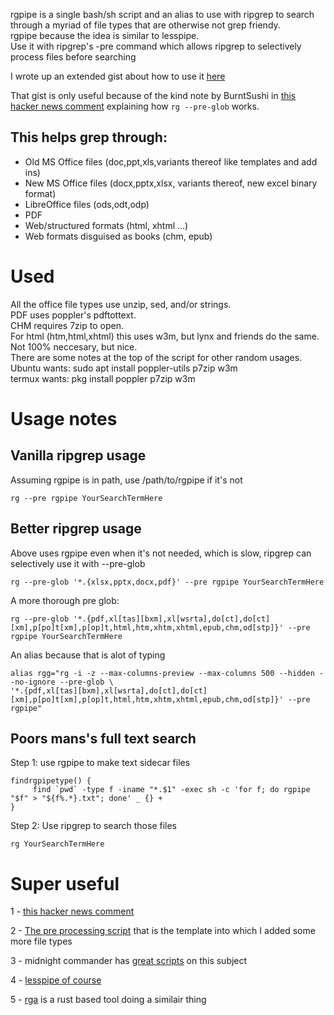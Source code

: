 rgpipe is a single bash/sh script and an alias to use with ripgrep to search through a myriad of file types that are otherwise not grep friendy.  
rgpipe because the idea is similar to lesspipe.  
Use it with ripgrep's -pre command which allows ripgrep to selectively process files before searching


I wrote up an extended gist about how to use it
[here](https://gist.github.com/ColonelBuendia/314826e37ec35c616d70506c38dc65aa)

That gist is only useful because of the kind note by BurntSushi in [this hacker news comment](https://news.ycombinator.com/item?id=19675934) explaining how ```rg --pre-glob``` works.

## This helps grep through:
- Old MS Office files (doc,ppt,xls,variants thereof like templates and add ins)
- New MS Office files (docx,pptx,xlsx, variants thereof, new excel binary format)
- LibreOffice files (ods,odt,odp)
- PDF
- Web/structured formats (html, xhtml ...)
- Web formats disguised as books (chm, epub)


# Used 
All the office file types use unzip, sed, and/or strings.  
PDF uses poppler's pdftottext.  
CHM requires 7zip to open.  
For html (htm,html,xhtml) this uses w3m, but lynx and friends do the same. Not 100% neccesary, but nice.  
There are some notes at the top of the script for other random usages.    
Ubuntu wants: sudo apt install poppler-utils p7zip w3m  
termux wants: pkg install poppler p7zip w3m  


# Usage notes

## Vanilla ripgrep usage
Assuming rgpipe is in path, use /path/to/rgpipe if it's not
```
rg --pre rgpipe YourSearchTermHere
```
## Better ripgrep usage
Above uses rgpipe even when it's not needed, which is slow, ripgrep can selectively use it with --pre-glob
```
rg --pre-glob '*.{xlsx,pptx,docx,pdf}' --pre rgpipe YourSearchTermHere
```
A more thorough pre glob:
```
rg --pre-glob '*.{pdf,xl[tas][bxm],xl[wsrta],do[ct],do[ct][xm],p[po]t[xm],p[op]t,html,htm,xhtm,xhtml,epub,chm,od[stp]}' --pre rgpipe YourSearchTermHere
```
An alias because that is alot of typing
```
alias rgg="rg -i -z --max-columns-preview --max-columns 500 --hidden --no-ignore --pre-glob \
'*.{pdf,xl[tas][bxm],xl[wsrta],do[ct],do[ct][xm],p[po]t[xm],p[op]t,html,htm,xhtm,xhtml,epub,chm,od[stp]}' --pre rgpipe"
```

## Poors mans's full text search

Step 1: use rgpipe to make text sidecar files
```
findrgpipetype() {
	 find `pwd` -type f -iname "*.$1" -exec sh -c 'for f; do rgpipe "$f" > "${f%.*}.txt"; done' _ {} +
}
```
Step 2: Use ripgrep to search those files 
```
rg YourSearchTermHere
```

# Super useful

1 - [this hacker news comment](https://news.ycombinator.com/item?id=19675934)

2 - [The pre processing script](http://manpages.ubuntu.com/manpages/cosmic/man1/rg.1.html) that is the template into which I added some more file types

3 - midnight commander has [great scripts](https://github.com/MidnightCommander/mc/tree/0075f36b693109a34f8729d47fdf931b0481a68e/misc/ext.d) on this subject

4 - [lesspipe of course](https://github.com/wofr06/lesspipe)

5 - [rga](https://github.com/phiresky/ripgrep-all) is a rust based tool doing a similair thing

